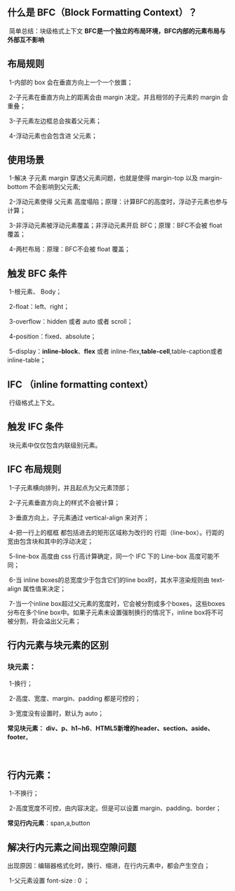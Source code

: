 ## 什么是 BFC（**Block Formatting Context**）？

​	简单总结：块级格式上下文 **BFC是一个独立的布局环境，BFC内部的元素布局与外部互不影响**

## 布局规则

​	1-内部的 box 会在垂直方向上一个一个放置；

​	2-子元素在垂直方向上的距离会由 margin 决定。并且相邻的子元素的 margin 会重叠；

​	3-子元素左边框总会挨着父元素；

​	4-浮动元素也会包含进 父元素；

## 使用场景

​	1-解决 子元素 margin 穿透父元素问题，也就是使得 margin-top 以及 margin-bottom 不会影响到父元素;

​	2-浮动元素使得 父元素 高度塌陷；原理：计算BFC的高度时，浮动子元素也参与计算；

​	3-非浮动元素被浮动元素覆盖；非浮动元素开启 BFC；原理：BFC不会被 float 覆盖；

​	4-两栏布局：原理：BFC不会被 float 覆盖；

## 触发 BFC 条件

​	1-根元素、 Body；

​	2-float：left、right；

​	3-overflow：hidden 或者 auto 或者 scroll；

​	4-position：fixed、absolute；

​	5-display：**inline-block**、**flex** 或者 inline-flex,**table-cell**,table-caption或者inline-table；

## IFC （inline formatting context）

​	行级格式上下文。

## 触发 IFC 条件

​	块元素中仅仅包含内联级别元素。

## IFC 布局规则

​	1-子元素横向排列，并且起点为父元素顶部；

​	2-子元素垂直方向上的样式不会被计算；

​	3-垂直方向上，子元素通过 vertical-align 来对齐；

​	4-把一行上的框框 都包括进去的矩形区域称为改行的 行距（line-box）。行距的宽由包含块和其中的浮动决定；

​	5-line-box 高度由 css 行高计算确定，同一个 IFC 下的 Line-box 高度可能不同；

​	6-当 inline boxes的总宽度少于包含它们的line box时，其水平渲染规则由 text-align 属性值来决定；

​	7-当一个inline box超过父元素的宽度时，它会被分割成多个boxes，这些boxes分布在多个line box中。如果子元素未设置强制换行的情况下，inline box将不可被分割，将会溢出父元素；

## 	行内元素与块元素的区别

### 	块元素：

​	1-换行；

​	2-高度、宽度、margin、padding 都是可控的；

​	3-宽度没有设置时，默认为 auto；

**常见块元素：** **div、p、h1~h6**、**HTML5新增的header、section、aside、footer**。

​	

## 	行内元素：

​	1-不换行；

​	2-高度宽度不可控，由内容决定。但是可以设置 margin、padding、border；

**常见行内元素**：span,a,button

## 解决行内元素之间出现空隙问题

​	出现原因：编辑器格式化时，换行、缩进，在行内元素中，都会产生空白；

​	1-父元素设置 font-size : 0 ；

